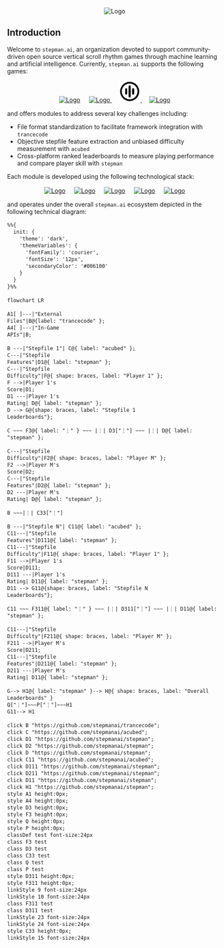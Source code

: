 <!-- PROJECT LOGO -->
<br />
<div align="center">
    <picture>
        <source srcset="assets/logo/stepman.ai/dark-mode/stepmanai.png"  media="(prefers-color-scheme: dark)">
        <img src="assets/logo/acubed/no-dark-mode/stepmanai.png" alt="Logo" width="200px" height=auto>
    </picture>
</div>

## Introduction
Welcome to `stepman.ai`, an organization devoted to support community-driven open source vertical scroll rhythm games through machine learning and artificial intelligence. Currently, `stepman.ai` supports the following games:
  <p align="center">
    <a href="https://etternaonline.com/"><picture>
        <source srcset="assets/logo/etterna/dark-mode.svg"  media="(prefers-color-scheme: dark)">
        <img src="assets/logo/etterna/no-dark-mode.svg" alt="Logo" width="50px" height=auto></a>
    </picture></a>ㅤ
    <a href="https://www.flashflashrevolution.com/"><picture>
        <source srcset="assets/logo/ffr/dark-mode.svg"  media="(prefers-color-scheme: dark)">
        <img src="assets/logo/ffr/no-dark-mode.svg" alt="Logo" width="50px" height=auto>
    </picture></a>ㅤ
    <a href="https://osu.ppy.sh/"><picture>
        <source srcset="assets/logo/osumania/dark-mode.svg"  media="(prefers-color-scheme: dark)">
        <img src="assets/logo/osumania/no-dark-mode.svg" alt="Logo" width="50px" height=auto>
    </picture></a>ㅤ
    <a href="https://quavergame.com/"><picture>
        <source srcset="assets/logo/quaver/dark-mode.svg"  media="(prefers-color-scheme: dark)">
        <img src="assets/logo/quaver/no-dark-mode.svg" alt="Logo" width="50px" height=auto>
    </picture></a>
  </p>

and offers modules to address several key challenges including:
- File format standardization to facilitate framework integration with `trancecode`
- Objective stepfile feature extraction and unbiased difficulty measurement with `acubed`
- Cross-platform ranked leaderboards to measure playing performance and compare player skill with `stepman`

Each module is developed using the following technological stack:
<p align="center">
    <a href="https://www.python.org/"><picture>
        <source srcset="https://cdn.simpleicons.org/python/000/fff"  media="(prefers-color-scheme: dark)">
        <img src="https://cdn.simpleicons.org/python/000/000" alt="Logo" width="50px" height=auto></a>
    </picture></a>ㅤ
    <a href="https://github.com/features/actions"><picture>
        <source srcset="https://cdn.simpleicons.org/githubactions/000/fff"  media="(prefers-color-scheme: dark)">
        <img src="https://cdn.simpleicons.org/githubactions/000/000" alt="Logo" width="50px" height=auto></a>
    </picture></a>ㅤ
    <a href="https://ubuntu.com/"><picture>
        <source srcset="https://cdn.simpleicons.org/ubuntu/000/fff"  media="(prefers-color-scheme: dark)">
        <img src="https://cdn.simpleicons.org/ubuntu/000/000" alt="Logo" width="50px" height=auto></a>
    </picture></a>ㅤ
    <a href="https://pypi.org/"><picture>
        <source srcset="https://cdn.simpleicons.org/pypi/000/fff"  media="(prefers-color-scheme: dark)">
        <img src="https://cdn.simpleicons.org/pypi/000/000" alt="Logo" width="50px" height=auto></a>
    </picture></a>ㅤ
    <a href="https://www.mongodb.com/"><picture>
        <source srcset="https://cdn.simpleicons.org/mongodb/000/fff"  media="(prefers-color-scheme: dark)">
        <img src="https://cdn.simpleicons.org/mongodb/000/000" alt="Logo" width="50px" height=auto></a>
    </picture></a>
</p>

and operates under the overall `stepman.ai` ecosystem depicted in the following technical diagram:

```mermaid
%%{
  init: {
    'theme': 'dark',
    'themeVariables': {
      'fontFamily': 'courier',
      'fontSize': '12px',
      'secondaryColor': '#006100'
    }
  }
}%%

flowchart LR

A1[ ]---|"External
Files"|B@{label: "trancecode" };
A4[ ]---|"In-Game
APIs"|B;

B ---|"Stepfile 1"| C@{ label: "acubed" };
C---|"Stepfile
Features"|D1@{ label: "stepman" };
C---|"Stepfile
Difficulty"|F@{ shape: braces, label: "Player 1" };
F -->|Player 1's
Score|D1;
D1 ---|Player 1's
Rating| D@{ label: "stepman" };
D --> G@{shape: braces, label: "Stepfile 1
Leaderboards"};

C ~~~ F3@{ label: "⋮" } ~~~ |⋮| D3["⋮"] ~~~ |⋮| D@{ label: "stepman" };

C---|"Stepfile
Difficulty"|F2@{ shape: braces, label: "Player M" };
F2 -->|Player M's
Score|D2;
C---|"Stepfile
Features"|D2@{ label: "stepman" };
D2 ---|Player M's
Rating| D@{ label: "stepman" };

B ~~~|⋮| C33["⋮"]

B ---|"Stepfile N"| C11@{ label: "acubed" };
C11---|"Stepfile
Features"|D111@{ label: "stepman" };
C11---|"Stepfile
Difficulty"|F11@{ shape: braces, label: "Player 1" };
F11 -->|Player 1's
Score|D111;
D111 ---|Player 1's
Rating| D11@{ label: "stepman" };
D11 --> G11@{shape: braces, label: "Stepfile N
Leaderboards"};

C11 ~~~ F311@{ label: "⋮" } ~~~ |⋮| D311["⋮"] ~~~ |⋮| D11@{ label: "stepman" };

C11---|"Stepfile
Difficulty"|F211@{ shape: braces, label: "Player M" };
F211 -->|Player M's
Score|D211;
C11---|"Stepfile
Features"|D211@{ label: "stepman" };
D211 ---|Player M's
Rating| D11@{ label: "stepman" };

G--> H1@{ label: "stepman" }--> H@{ shape: braces, label: "Overall
Leaderboards" }
Q["⋮"]~~~P["⋮"]~~~H1
G11--> H1

click B "https://github.com/stepmanai/trancecode";
click C "https://github.com/stepmanai/acubed";
click D1 "https://github.com/stepmanai/stepman";
click D2 "https://github.com/stepmanai/stepman";
click D "https://github.com/stepmanai/stepman";
click C11 "https://github.com/stepmanai/acubed";
click D111 "https://github.com/stepmanai/stepman";
click D211 "https://github.com/stepmanai/stepman";
click D11 "https://github.com/stepmanai/stepman";
click H1 "https://github.com/stepmanai/stepman";
style A1 height:0px;
style A4 height:0px;
style D3 height:0px;
style F3 height:0px;
style Q height:0px;
style P height:0px;
classDef test font-size:24px
class F3 test
class D3 test
class C33 test
class Q test
class P test
style D311 height:0px;
style F311 height:0px;
linkStyle 9 font-size:24px
linkStyle 10 font-size:24px
class F311 test
class D311 test
linkStyle 23 font-size:24px
linkStyle 24 font-size:24px
style C33 height:0px;
linkStyle 15 font-size:24px

``` 
